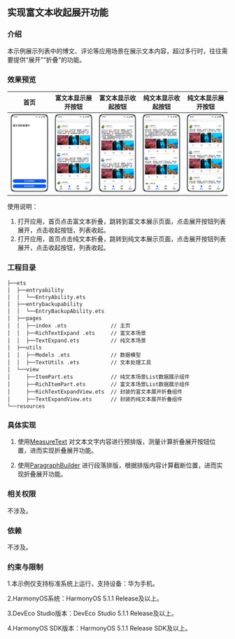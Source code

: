 ## 实现富文本收起展开功能

### 介绍

本示例展示列表中的博文、评论等应用场景在展示文本内容，超过多行时，往往需要提供“展开”“折叠”的功能。

### 效果预览

| 首页                                  | 富文本显示展开按钮                                    | 富文本显示收起按钮                                  | 纯文本显示收起按钮                                  | 纯文本显示展开按钮                                    |
|-------------------------------------|----------------------------------------------|--------------------------------------------|--------------------------------------------|----------------------------------------------|
| ![](./screenshots/devices/home.png) | ![](./screenshots/devices/rich_collapse.png) | ![](./screenshots/devices/rich_expand.png) | ![](./screenshots/devices/text_expand.png) | ![](./screenshots/devices/text_collapse.png) |

使用说明：
1. 打开应用，首页点击富文本折叠，跳转到富文本展示页面，点击展开按钮列表展开，点击收起按钮，列表收起。
2. 打开应用，首页点击纯文本折叠，跳转到纯文本展示页面，点击展开按钮列表展开，点击收起按钮，列表收起。

### 工程目录

```
├──ets
│  ├──entryability
│  │  └──EntryAbility.ets
│  ├──entrybackupability
│  │  └──EntryBackupAbility.ets
│  ├──pages
│  │  ├──index .ets              // 主页
│  │  ├──RichTextExpand .ets     // 富文本场景
│  │  ├──TextExpand.ets          // 纯文本场景
│  ├──utils
│  │  ├──Models .ets             // 数据模型
│  │  ├──TextUtils .ets          // 文本处理工具
│  └──view
│     ├──ItemPart.ets            // 纯文本场景List数据展示组件
│     ├──RichItemPart.ets        // 富文本场景List数据展示组件
│     ├──RichTextExpandView.ets  // 封装的富文本展开折叠组件
│     ├──TextExpandView.ets      // 封装的纯文本展开折叠组件
└──resources
```

### 具体实现

1. 使用[MeasureText](https://developer.huawei.com/consumer/cn/doc/harmonyos-references/js-components-canvas-canvasrenderingcontext2d#measuretext)
对文本文字内容进行预排版，测量计算折叠展开按钮位置，进而实现折叠展开功能。

2. 使用[ParagraphBuilder](https://developer.huawei.com/consumer/cn/doc/harmonyos-references/js-apis-graphics-text#paragraphbuilder)
进行段落排版，根据排版内容计算截断位置，进而实现折叠展开功能。

### 相关权限

不涉及。

### 依赖

不涉及。

### 约束与限制

1.本示例仅支持标准系统上运行，支持设备：华为手机。

2.HarmonyOS系统：HarmonyOS 5.1.1 Release及以上。

3.DevEco Studio版本：DevEco Studio 5.1.1 Release及以上。

4.HarmonyOS SDK版本：HarmonyOS 5.1.1 Release SDK及以上。

